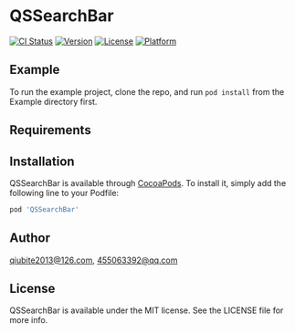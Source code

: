 # QSSearchBar

[![CI Status](https://img.shields.io/travis/qiubite2013@126.com/QSSearchBar.svg?style=flat)](https://travis-ci.org/qiubite2013@126.com/QSSearchBar)
[![Version](https://img.shields.io/cocoapods/v/QSSearchBar.svg?style=flat)](https://cocoapods.org/pods/QSSearchBar)
[![License](https://img.shields.io/cocoapods/l/QSSearchBar.svg?style=flat)](https://cocoapods.org/pods/QSSearchBar)
[![Platform](https://img.shields.io/cocoapods/p/QSSearchBar.svg?style=flat)](https://cocoapods.org/pods/QSSearchBar)

## Example

To run the example project, clone the repo, and run `pod install` from the Example directory first.

## Requirements

## Installation

QSSearchBar is available through [CocoaPods](https://cocoapods.org). To install
it, simply add the following line to your Podfile:

```ruby
pod 'QSSearchBar'
```

## Author

qiubite2013@126.com, 455063392@qq.com

## License

QSSearchBar is available under the MIT license. See the LICENSE file for more info.

